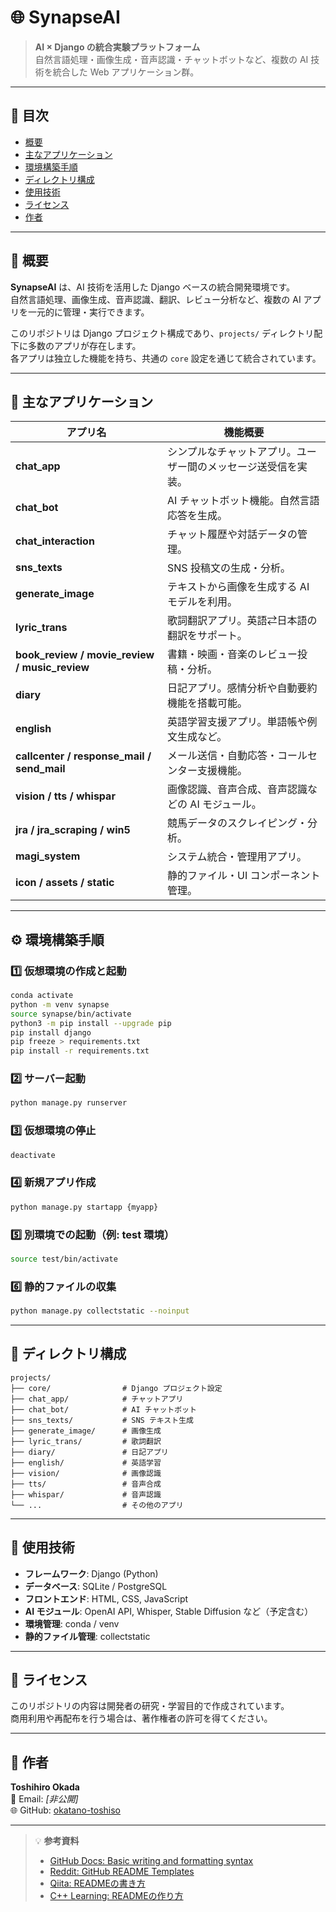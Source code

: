 # 🌐 SynapseAI

> **AI × Django の統合実験プラットフォーム**  
> 自然言語処理・画像生成・音声認識・チャットボットなど、複数の AI 技術を統合した Web アプリケーション群。

---

## 📖 目次

- [概要](#-概要)
- [主なアプリケーション](#-主なアプリケーション)
- [環境構築手順](#-環境構築手順)
- [ディレクトリ構成](#-ディレクトリ構成)
- [使用技術](#-使用技術)
- [ライセンス](#-ライセンス)
- [作者](#-作者)

---

## 🧠 概要

**SynapseAI** は、AI 技術を活用した Django ベースの統合開発環境です。  
自然言語処理、画像生成、音声認識、翻訳、レビュー分析など、複数の AI アプリを一元的に管理・実行できます。

このリポジトリは Django プロジェクト構成であり、`projects/` ディレクトリ配下に多数のアプリが存在します。  
各アプリは独立した機能を持ち、共通の `core` 設定を通じて統合されています。

---

## 🚀 主なアプリケーション

| アプリ名 | 機能概要 |
|-----------|-----------|
| **chat_app** | シンプルなチャットアプリ。ユーザー間のメッセージ送受信を実装。 |
| **chat_bot** | AI チャットボット機能。自然言語応答を生成。 |
| **chat_interaction** | チャット履歴や対話データの管理。 |
| **sns_texts** | SNS 投稿文の生成・分析。 |
| **generate_image** | テキストから画像を生成する AI モデルを利用。 |
| **lyric_trans** | 歌詞翻訳アプリ。英語⇄日本語の翻訳をサポート。 |
| **book_review / movie_review / music_review** | 書籍・映画・音楽のレビュー投稿・分析。 |
| **diary** | 日記アプリ。感情分析や自動要約機能を搭載可能。 |
| **english** | 英語学習支援アプリ。単語帳や例文生成など。 |
| **callcenter / response_mail / send_mail** | メール送信・自動応答・コールセンター支援機能。 |
| **vision / tts / whispar** | 画像認識、音声合成、音声認識などの AI モジュール。 |
| **jra / jra_scraping / win5** | 競馬データのスクレイピング・分析。 |
| **magi_system** | システム統合・管理用アプリ。 |
| **icon / assets / static** | 静的ファイル・UI コンポーネント管理。 |

---

## ⚙️ 環境構築手順

### 1️⃣ 仮想環境の作成と起動

```bash
conda activate
python -m venv synapse
source synapse/bin/activate
python3 -m pip install --upgrade pip
pip install django
pip freeze > requirements.txt
pip install -r requirements.txt
```

### 2️⃣ サーバー起動

```bash
python manage.py runserver
```

### 3️⃣ 仮想環境の停止

```bash
deactivate
```

### 4️⃣ 新規アプリ作成

```bash
python manage.py startapp {myapp}
```

### 5️⃣ 別環境での起動（例: test 環境）

```bash
source test/bin/activate
```

### 6️⃣ 静的ファイルの収集

```bash
python manage.py collectstatic --noinput
```

---

## 📂 ディレクトリ構成

```
projects/
├── core/                # Django プロジェクト設定
├── chat_app/            # チャットアプリ
├── chat_bot/            # AI チャットボット
├── sns_texts/           # SNS テキスト生成
├── generate_image/      # 画像生成
├── lyric_trans/         # 歌詞翻訳
├── diary/               # 日記アプリ
├── english/             # 英語学習
├── vision/              # 画像認識
├── tts/                 # 音声合成
├── whispar/             # 音声認識
└── ...                  # その他のアプリ
```

---

## 🧩 使用技術

- **フレームワーク**: Django (Python)
- **データベース**: SQLite / PostgreSQL
- **フロントエンド**: HTML, CSS, JavaScript
- **AI モジュール**: OpenAI API, Whisper, Stable Diffusion など（予定含む）
- **環境管理**: conda / venv
- **静的ファイル管理**: collectstatic

---

## 📜 ライセンス

このリポジトリの内容は開発者の研究・学習目的で作成されています。  
商用利用や再配布を行う場合は、著作権者の許可を得てください。

---

## 👤 作者

**Toshihiro Okada**  
📧 Email: *[非公開]*  
🌐 GitHub: [okatano-toshiso](https://github.com/okatano-toshiso)

---

> 💡 **参考資料**  
> - [GitHub Docs: Basic writing and formatting syntax](https://docs.github.com/ja/get-started/writing-on-github/getting-started-with-writing-and-formatting-on-github/basic-writing-and-formatting-syntax)  
> - [Reddit: GitHub README Templates](https://www.reddit.com/r/programming/comments/l0mgcy/github_readme_templates_creating_a_good_readme_is/?tl=ja)  
> - [Qiita: READMEの書き方](https://qiita.com/dfalcon0001/items/843b93d90f21b9e99d50)  
> - [C++ Learning: READMEの作り方](https://cpp-learning.com/readme/)
